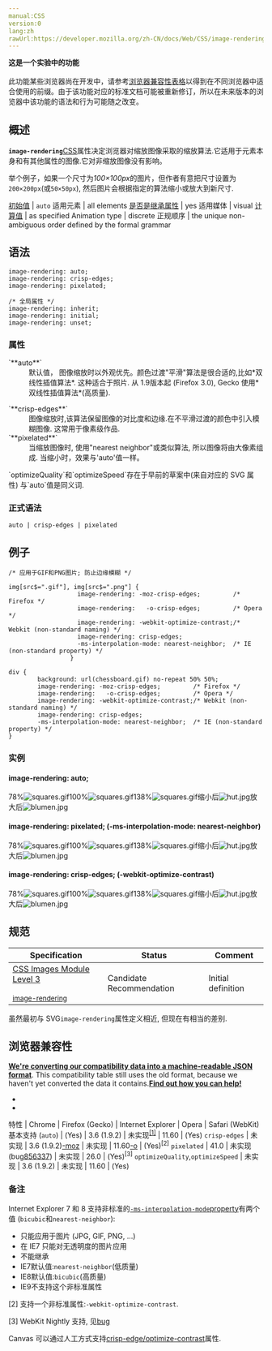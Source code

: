 ```yaml
---
manual:CSS
version:0
lang:zh
rawUrl:https://developer.mozilla.org/zh-CN/docs/Web/CSS/image-rendering
---
```






**这是一个实验中的功能**<br></br>此功能某些浏览器尚在开发中，请参考[浏览器兼容性表格](%30542 "")以得到在不同浏览器中适合使用的前缀。由于该功能对应的标准文档可能被重新修订，所以在未来版本的浏览器中该功能的语法和行为可能随之改变。




## 概述<a name="概述"></a>


**`image-rendering`**[CSS](%28421 "CSS")属性决定浏览器对缩放图像采取的缩放算法.它适用于元素本身和有其他属性的图像.它对非缩放图像没有影响。



举个例子，如果一个尺寸为*100×100px*的图片，但作者有意把尺寸设置为`200×200px`(或`50×50px`), 然后图片会根据指定的算法缩小或放大到新尺寸.


[初始值](%28302 "") | `auto` 
适用元素 | all elements 
[是否是继承属性](%28299 "") | yes 
适用媒体 | visual 
[计算值](%28304 "") | as specified 
Animation type | discrete 
正规顺序 | the unique non-ambiguous order defined by the formal grammar 


## 语法<a name="语法"></a>

```
image-rendering: auto;
image-rendering: crisp-edges;
image-rendering: pixelated;

/* 全局属性 */
image-rendering: inherit;
image-rendering: initial;
image-rendering: unset;
```

### 属性<a name="属性"></a>
<dl><dt id=''>`**auto**`</dt><dd>默认值， 图像缩放时以外观优先。颜色过渡&quot;平滑&quot;算法是很合适的,比如*双线性插值算法*. 这种适合于照片. 从 1.9版本起 (Firefox 3.0), Gecko 使用*双线性插值算法*(高质量).</dd></dl><dl></dl><dl><dt id=''>`**crisp-edges**`</dt><dd>图像缩放时,该算法保留图像的对比度和边缘.在不平滑过渡的颜色中引入模糊图像. 这常用于像素级作品.</dd><dt id=''>`**pixelated**`</dt><dd>当缩放图像时, 使用&quot;nearest neighbor&quot;或类似算法, 所以图像将由大像素组成. 当缩小时，效果与&#39;auto&#39;值一样。</dd></dl>`optimizeQuality`和`optimizeSpeed`存在于早前的草案中(来自对应的 SVG 属性) 与`auto`值是同义词.

### 正式语法<a name="正式语法"></a>

```
auto | crisp-edges | pixelated
```

## 例子<a name="例子"></a>

```
/* 应用于GIF和PNG图片; 防止边缘模糊 */

img[src$=".gif"], img[src$=".png"] {
                   image-rendering: -moz-crisp-edges;         /* Firefox */
                   image-rendering:   -o-crisp-edges;         /* Opera */
                   image-rendering: -webkit-optimize-contrast;/* Webkit (non-standard naming) */
                   image-rendering: crisp-edges;
                   -ms-interpolation-mode: nearest-neighbor;  /* IE (non-standard property) */
                 }
```

```
div { 
        background: url(chessboard.gif) no-repeat 50% 50%;
        image-rendering: -moz-crisp-edges;         /* Firefox */
        image-rendering:   -o-crisp-edges;         /* Opera */
        image-rendering: -webkit-optimize-contrast;/* Webkit (non-standard naming) */
        image-rendering: crisp-edges;
        -ms-interpolation-mode: nearest-neighbor;  /* IE (non-standard property) */
}
```

### 实例<a name="实例"></a>

#### image-rendering: auto;<a name="image-rendering_auto"></a>


78%![squares.gif](%30543 "")100%![squares.gif](%30543 "")138%![squares.gif](%30543 "")缩小后![hut.jpg](%29380 "")放大后![blumen.jpg](%30544 "")


#### image-rendering: pixelated; (-ms-interpolation-mode: nearest-neighbor)<a name="image-rendering_pixelated_(-ms-interpolation-mode_nearest-neighbor)"></a>


78%![squares.gif](%30543 "")100%![squares.gif](%30543 "")138%![squares.gif](%30543 "")缩小后![hut.jpg](%29380 "")放大后![blumen.jpg](%30544 "")


#### image-rendering: crisp-edges; (-webkit-optimize-contrast)<a name="image-rendering_crisp-edges_(-webkit-optimize-contrast)"></a>


78%![squares.gif](%30543 "")100%![squares.gif](%30543 "")138%![squares.gif](%30543 "")缩小后![hut.jpg](%29380 "")放大后![blumen.jpg](%30544 "")


## 规范<a name="规范"></a>

Specification | Status | Comment 
 ---  |  ---  |  ---  | 
[CSS Images Module Level 3<br></br><small>image-rendering</small>](%30545 "") | Candidate Recommendation | Initial definition 



虽然最初与 SVG`image-rendering`属性定义相近, 但现在有相当的差别.


## 浏览器兼容性<a name="Browser_compatibility"></a>


**[We&#39;re converting our compatibility data into a machine-readable JSON format](%3344 "")**. This compatibility table still uses the old format, because we haven&#39;t yet converted the data it contains.**[Find out how you can help!](%3392 "")**


* 
* 

特性 | Chrome | Firefox (Gecko) | Internet Explorer | Opera | Safari (WebKit) 
基本支持 (`auto`) | (Yes) | 3.6 (1.9.2) | 未实现<sup>[[1]](%30546 "")</sup> | 11.60 | (Yes) 
`crisp-edges` | 未实现 | 3.6 (1.9.2)[-moz](%3568 "The name of this feature is prefixed with '-moz' as this browser considers it experimental") | 未实现 | 11.60[-o](%3568 "The name of this feature is prefixed with '-o' as this browser considers it experimental") | (Yes)<sup>[2]</sup> 
`pixelated` | 41.0 | 未实现(bug[856337](%30547 "")) | 未实现 | 26.0 | (Yes)<sup>[3]</sup> 
`optimizeQuality`,`optimizeSpeed`<i></i> | 未实现 | 3.6 (1.9.2) | 未实现 | 11.60 | (Yes) 




### 备注<a name="备注"></a>


<sup></sup>Internet Explorer 7 和 8 支持非标准的[`-ms-interpolation-mode`property](%30548 "http://msdn.microsoft.com/en-us/library/ff521095(VS.85).aspx")有两个值 (`bicubic`和`nearest-neighbor`):


* 只能应用于图片 (JPG, GIF, PNG, ...)
* 在 IE7 只能对无透明度的图片应用
* 不能继承
* IE7默认值:`nearest-neighbor`(低质量)
* IE8默认值:`bicubic`(高质量)
* IE9不支持这个非标准属性


[2] 支持一个非标准属性:`-webkit-optimize-contrast`.



[3] WebKit Nightly 支持, 见[bug](%30549 "")



Canvas 可以通过人工方式支持[crisp-edge/optimize-contrast](%30550 "http://phrogz.net/tmp/canvas_image_zoom.html")属性.




